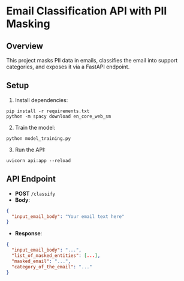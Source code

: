 # Email Classification API with PII Masking

## Overview
This project masks PII data in emails, classifies the email into support categories, and exposes it via a FastAPI endpoint.

## Setup

1. Install dependencies:
```
pip install -r requirements.txt
python -m spacy download en_core_web_sm
```

2. Train the model:
```
python model_training.py
```

3. Run the API:
```
uvicorn api:app --reload
```

## API Endpoint

- **POST** `/classify`
- **Body**:
```json
{
  "input_email_body": "Your email text here"
}
```
- **Response**:
```json
{
  "input_email_body": "...",
  "list_of_masked_entities": [...],
  "masked_email": "...",
  "category_of_the_email": "..."
}
```
